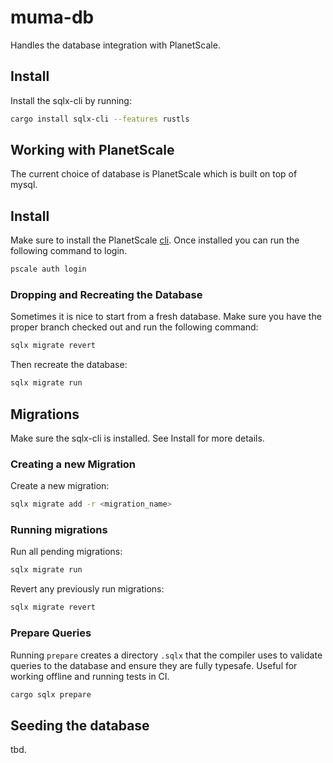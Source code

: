 # muma-db

Handles the database integration with PlanetScale.

## Install

Install the sqlx-cli by running:

```bash
cargo install sqlx-cli --features rustls
```

## Working with PlanetScale

The current choice of database is PlanetScale which is built on top of mysql.

## Install

Make sure to install the PlanetScale [cli]("https://planetscale.com/features/cli"). Once installed you can run the following command to login.

```bash
pscale auth login
```

### Dropping and Recreating the Database

Sometimes it is nice to start from a fresh database. Make sure you have the proper branch checked out and run the following command:

```bash
sqlx migrate revert
```

Then recreate the database:

```bash
sqlx migrate run
```

## Migrations

Make sure the sqlx-cli is installed. See Install for more details.

### Creating a new Migration

Create a new migration:

```bash
sqlx migrate add -r <migration_name>
```

### Running migrations

Run all pending migrations:

```bash
sqlx migrate run
```

Revert any previously run migrations:

```bash
sqlx migrate revert
```

### Prepare Queries

Running `prepare` creates a directory `.sqlx` that the compiler uses to validate queries to the database
and ensure they are fully typesafe. Useful for working offline and running tests in CI.

```bash
cargo sqlx prepare
```

## Seeding the database

tbd.


